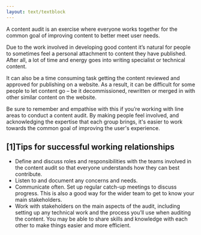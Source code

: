 ```yaml
---
layout: text/textblock
---
```


A content audit is an exercise where everyone works together for the common goal of improving content to better meet user needs.

Due to the work involved in developing good content it’s natural for people to sometimes feel a personal attachment to content they have published. After all, a lot of time and energy goes into writing specialist or technical content.

It can also be a time consuming task getting the content reviewed and approved for publishing on a website. As a result, it can be difficult for some people to let content go – be it decommissioned, rewritten or merged in with other similar content on the website.

Be sure to remember and empathise with this if you’re working with line areas to conduct a content audit. By making people feel involved, and acknowledging the expertise that each group brings, it's easier to work towards the common goal of improving the user's experience. 

## [1]Tips for successful working relationships

- Define and discuss roles and responsibilities with the teams involved in the content audit so that everyone understands how they can best contribute.
- Listen to and document any concerns and needs.
- Communicate often. Set up regular catch-up meetings to discuss progress. This is also a good way for the wider team to get to know your main stakeholders. 
- Work with stakeholders on the main aspects of the audit, including setting up any technical work and the process you’ll use when auditing the content. You may be able to share skills and knowledge with each other to make things easier and more efficient.

